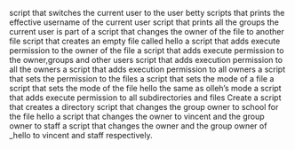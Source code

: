 script that switches the current user to the user betty
scripts that prints the effective username of the current user
 script that prints all the groups the current user is part of
a script that changes the owner of the file to another file
script that creates an empty file called hello
 a script that adds execute permission to the owner of the file
 a script that adds execute permission to the owner,groups and other users
 script that adds execution permission to all the owners
a script that adds execution permission to all owners
 a script that sets the permission to the files
 a script that sets the mode of a file
 a script that sets the mode of the file hello the same as olleh’s mode
a script that adds execute permission to all subdirectories and files
Create a script that creates a directory 
 script that changes the group owner to school for the file hello
 a script that changes the owner to vincent and the group owner to staff
a script that changes the owner and the group owner of _hello to vincent and staff respectively.
